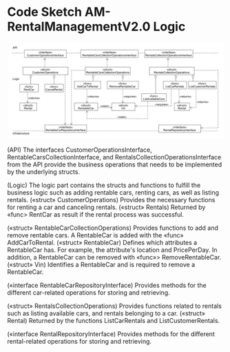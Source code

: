 # Code Sketch AM-RentalManagementV2.0 Logic
![](../figures/cs_am_rental_management_v2.0_logic.png)

(API) The interfaces CustomerOperationsInterface, RentableCarsCollectionInterface, and RentalsCollectionOperationsInterface from the API provide the business operations that needs to be implemented by the underlying structs.

(Logic) The logic part contains the structs and functions to fulfill the business logic such as adding rentable cars, renting cars, as well as listing rentals.
(«struct» CustomerOperations) Provides the necessary functions for renting a car and canceling rentals.
(«struct» Rentals) Returned by «func> RentCar as result if the rental process was successful.

(«struct» RentableCarCollectionOperations) Provides functions to add and remove rentable cars. A RentableCar is added with the «func» AddCarToRental.
(«struct» RentableCar) Defines which attributes a RentableCar has. For example, the attribute's location and PricePerDay. In addition, a RentableCar can be removed with «func»> RemoveRentableCar.
(«struct» Vin) Identifies a RentableCar and is required to remove a RentableCar.

(«interface RentableCarRepositoryInterface) Provides methods for the different car-related operations for storing and retrieving.

(«struct» RentalsCollectionOperations) Provides functions related to rentals such as listing available cars, and rentals belonging to a car.
(«struct» Rental) Returned by the functions ListCarRentals and ListCustomerRentals.

(«interface RentalRepositoryInterface) Provides methods for the different rental-related operations for storing and retrieving.

 
